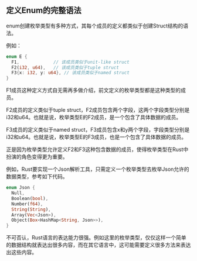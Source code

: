 ## 定义Enum的完整语法

enum创建枚举类型有多种方式，其每个成员的定义都类似于创建Struct结构的语法。

例如：
```rust
enum E {
  F1,             // 该成员类似于unit-like struct
  F2(i32, u64),   // 该成员类似于tuple struct
  F3{x: i32, y: u64}, // 该成员类似于named struct
}
```

F1成员这种定义方式自无需再多做介绍，前文定义的枚举类型都是这种类型的成员。

F2成员的定义类似于tuple struct，F2成员包含两个字段，这两个字段类型分别是i32和u64。也就是说，枚举类型E的F2成员，是一个包含了具体数据的成员。

F3成员的定义类似于named struct，F3成员包含x和y两个字段，字段类型分别是i32和u64。也就是说，枚举类型E的F3成员，也是一个包含了具体数据的成员。

正是因为枚举类型允许定义F2和F3这种包含数据的成员，使得枚举类型在Rust中扮演的角色变得更为重要。

例如，Rust要实现一个Json解析工具，只需定义一个枚举类型去枚举Json允许的数据类型，参考如下代码。

```rust
enum Json {
  Null,
  Boolean(bool),
  Number(f64),
  String(String),
  Array(Vec<Json>),
  Object(Box<HashMap<String, Json>>),
}
```

不可否认，Rust语言的表达能力很强。例如这里的枚举类型，仅仅这样一个简单的数据结构就表达出很多内容，而在其它语言中，这可能需要定义很多方法来表达出这些内容。

